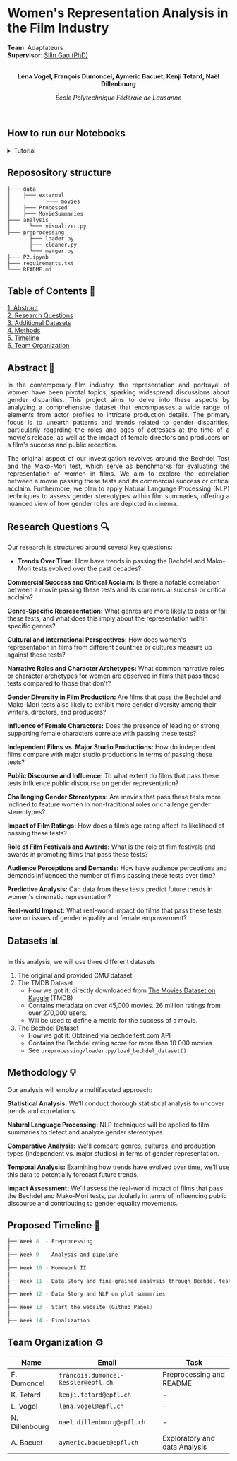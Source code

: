# Women's Representation Analysis in the Film Industry

<div>
  <div><b>Team</b>: Adaptateurs</div>
  <div><b>Supervisor</b>: <a href="https://people.epfl.ch/silin.gao?lang=en"> Silin Gao (PhD) </a> </div>
</div>

<span align="center">

<br>

**Léna Vogel,  François Dumoncel,  Aymeric Bacuet,  Kenji Tetard,  Naël Dillenbourg**

*École Polytechnique Fédérale de Lausanne*

<br> 

</span>


## How to run our Notebooks  
<details>
<summary> Tutorial </summary> 

Install necessary package using 

```console
$ pip install -r requirements.txt
```

Decompress data just after cloning this repo
1. CMU original dataset 
```console
$ cd data/ && tar -xvzf *.tar.gz
```

1. TMDB 
```console
$ cd external && unzip movies.zip && mv "Movies Dataset" Movies
```

Or simply decompress archive from file system. You can also directly use the pre-processed pickle file in `data/Processed`
</details>



## Reposository structure

```
├─── data
│    ├─── external
│           └─── movies 
│    ├─── Processed
│    ├─── MovieSummaries
├─── analysis 
│      └─── visualizer.py
├─── preprocessing
       ├─── loader.py
       ├─── cleaner.py
       └─── merger.py
├─── P2.ipynb
├─── requirements.txt
└─── README.md
```


## Table of Contents 📕

<p>
  <a href="#abstract-"> 1. Abstract</a> 
  <br>
  <a href="#research-questions-">2. Research Questions</a> 
  <br>
  <a href="#datasets-">3. Additional Datasets</a> 
  <br>
  <a href="#methods-">4. Methods</a> 
  <br>
  <a href="#proposed-timeline-">5. Timeline</a> 
  <br>
  <a href="#team-organization-">6. Team Organization</a>
</p>





## Abstract 📌

<span align="justify">

In the contemporary film industry, the representation and portrayal of women have been pivotal topics, sparking widespread discussions about gender disparities. This project aims to delve into these aspects by analyzing a comprehensive dataset that encompasses a wide range of elements from actor profiles to intricate production details. The primary focus is to unearth patterns and trends related to gender disparities, particularly regarding the roles and ages of actresses at the time of a movie's release, as well as the impact of female directors and producers on a film's success and public reception.

The original aspect of our investigation revolves around the Bechdel Test and the Mako-Mori test, which serve as benchmarks for evaluating the representation of women in films. We aim to explore the correlation between a movie passing these tests and its commercial success or critical acclaim. Furthermore, we plan to apply Natural Language Processing (NLP) techniques to assess gender stereotypes within film summaries, offering a nuanced view of how gender roles are depicted in cinema.

</span>

## Research Questions 🔍
Our research is structured around several key questions:

- **Trends Over Time:** How have trends in passing the Bechdel and Mako-Mori tests evolved over the past decades?

**Commercial Success and Critical Acclaim:** Is there a notable correlation between a movie passing these tests and its commercial success or critical acclaim?

**Genre-Specific Representation:** What genres are more likely to pass or fail these tests, and what does this imply about the representation within specific genres?

**Cultural and International Perspectives:** How does women's representation in films from different countries or cultures measure up against these tests?

**Narrative Roles and Character Archetypes:** What common narrative roles or character archetypes for women are observed in films that pass these tests compared to those that don't?

**Gender Diversity in Film Production:** Are films that pass the Bechdel and Mako-Mori tests also likely to exhibit more gender diversity among their writers, directors, and producers?

**Influence of Female Characters:** Does the presence of leading or strong supporting female characters correlate with passing these tests?

**Independent Films vs. Major Studio Productions:** How do independent films compare with major studio productions in terms of passing these tests?

**Public Discourse and Influence:** To what extent do films that pass these tests influence public discourse on gender representation?

**Challenging Gender Stereotypes:** Are movies that pass these tests more inclined to feature women in non-traditional roles or challenge gender stereotypes?

**Impact of Film Ratings:** How does a film’s age rating affect its likelihood of passing these tests?

**Role of Film Festivals and Awards:** What is the role of film festivals and awards in promoting films that pass these tests?

**Audience Perceptions and Demands:** How have audience perceptions and demands influenced the number of films passing these tests over time?

**Predictive Analysis:** Can data from these tests predict future trends in women's cinematic representation?

**Real-world Impact:** What real-world impact do films that pass these tests have on issues of gender equality and female empowerment?


## Datasets 📊

In this analysis, we will use three different datasets

1. The original and provided CMU dataset
2. The TMDB Dataset
   - How we got it: directly downloaded from [The Movies Dataset on Kaggle](https://www.kaggle.com/datasets/rounakbanik/the-movies-dataset) (TMDB)
   - Contains metadata on over 45,000 movies. 26 million ratings from over 270,000 users.
   - Will be used to define a metric for the success of a movie.
3. The Bechdel Dataset
    - How we got it: Obtained via bechdeltest.com API
    - Contains the Bechdel rating score for more than 10 000 movies  
    - See `preprocessing/loader.py/load_bechdel_dataset()`

## Methodology 💡
Our analysis will employ a multifaceted approach:

**Statistical Analysis:** We'll conduct thorough statistical analysis to uncover trends and correlations.

**Natural Language Processing:** NLP techniques will be applied to film summaries to detect and analyze gender stereotypes.

**Comparative Analysis:** We'll compare genres, cultures, and production types (independent vs. major studios) in terms of gender representation.

**Temporal Analysis:** Examining how trends have evolved over time, we'll use this data to potentially forecast future trends.

**Impact Assessment:** We'll assess the real-world impact of films that pass the Bechdel and Mako-Mori tests, particularly in terms of influencing public discourse and contributing to gender equality movements.

## Proposed Timeline 📆


```C
├── Week 8  - Preprocessing
│  
├── Week 9  - Analysis and pipeline
│  
├── Week 10 - Homework II
│  
├── Week 11 - Data Story and fine-grained analysis through Bechdel test and cie
│  
├── Week 12 - Data Story and NLP on plot summaries 
│    
├── Week 13 - Start the website (Github Pages)
│  
├── Week 14 - Finalization
```

## Team Organization ⚙️


| Name          | Email                                 | Task                    |
|-----------------|---------------------------------------|----------------------------|
| F. Dumoncel     | `francois.dumoncel-kessler@epfl.ch`   | Preprocessing and README  |
| K. Tetard       | `kenji.tetard@epfl.ch`                | -   |
| L. Vogel        | `lena.vogel@epfl.ch`                  | -   |
| N. Dillenbourg  | `nael.dillenbourg@epfl.ch`            | -   |
| A. Bacuet       | `aymeric.bacuet@epfl.ch`              | Exploratory and data Analysis   |
